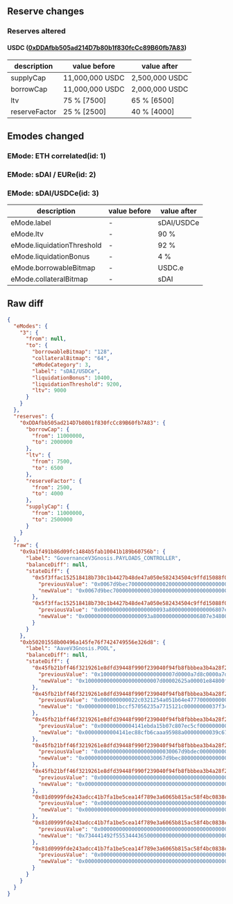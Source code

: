 ## Reserve changes

### Reserves altered

#### USDC ([0xDDAfbb505ad214D7b80b1f830fcCc89B60fb7A83](https://gnosisscan.io/address/0xDDAfbb505ad214D7b80b1f830fcCc89B60fb7A83))

| description | value before | value after |
| --- | --- | --- |
| supplyCap | 11,000,000 USDC | 2,500,000 USDC |
| borrowCap | 11,000,000 USDC | 2,000,000 USDC |
| ltv | 75 % [7500] | 65 % [6500] |
| reserveFactor | 25 % [2500] | 40 % [4000] |


## Emodes changed

### EMode: ETH correlated(id: 1)



### EMode: sDAI / EURe(id: 2)



### EMode: sDAI/USDCe(id: 3)

| description | value before | value after |
| --- | --- | --- |
| eMode.label | - | sDAI/USDCe |
| eMode.ltv | - | 90 % |
| eMode.liquidationThreshold | - | 92 % |
| eMode.liquidationBonus | - | 4 % |
| eMode.borrowableBitmap | - | USDC.e |
| eMode.collateralBitmap | - | sDAI |


## Raw diff

```json
{
  "eModes": {
    "3": {
      "from": null,
      "to": {
        "borrowableBitmap": "128",
        "collateralBitmap": "64",
        "eModeCategory": 3,
        "label": "sDAI/USDCe",
        "liquidationBonus": 10400,
        "liquidationThreshold": 9200,
        "ltv": 9000
      }
    }
  },
  "reserves": {
    "0xDDAfbb505ad214D7b80b1f830fcCc89B60fb7A83": {
      "borrowCap": {
        "from": 11000000,
        "to": 2000000
      },
      "ltv": {
        "from": 7500,
        "to": 6500
      },
      "reserveFactor": {
        "from": 2500,
        "to": 4000
      },
      "supplyCap": {
        "from": 11000000,
        "to": 2500000
      }
    }
  },
  "raw": {
    "0x9a1f491b86d09fc1484b5fab10041b189b60756b": {
      "label": "GovernanceV3Gnosis.PAYLOADS_CONTROLLER",
      "balanceDiff": null,
      "stateDiff": {
        "0x5f3ffac152518418b730c1b4427b48de47a050e582434504c9ffd15088f0d196": {
          "previousValue": "0x0067d9bec7000000000002000000000000000000000000000000000000000000",
          "newValue": "0x0067d9bec7000000000003000000000000000000000000000000000000000000"
        },
        "0x5f3ffac152518418b730c1b4427b48de47a050e582434504c9ffd15088f0d197": {
          "previousValue": "0x000000000000000000093a800000000000006807e34800000000000000000000",
          "newValue": "0x000000000000000000093a800000000000006807e34800000000000067d9bec8"
        }
      }
    },
    "0xb50201558b00496a145fe76f7424749556e326d8": {
      "label": "AaveV3Gnosis.POOL",
      "balanceDiff": null,
      "stateDiff": {
        "0x45fb21bff46f3219261e8dfd39448f990f239040f94fb8fbbbea3b4a28f2768f": {
          "previousValue": "0x100000000000000000000007d0000a7d8c0000a7d8c009c4a50629041e781d4c",
          "newValue": "0x100000000000000000000007d00002625a00001e84800fa0a50629041e781964"
        },
        "0x45fb21bff46f3219261e8dfd39448f990f239040f94fb8fbbbea3b4a28f27690": {
          "previousValue": "0x000000000022c0321254a051b64e477700000000037f3445cba051d2a9adc2a9",
          "newValue": "0x00000000001bccf57056235a7715121c00000000037f3456fd57caf97c2941b1"
        },
        "0x45fb21bff46f3219261e8dfd39448f990f239040f94fb8fbbbea3b4a28f27691": {
          "previousValue": "0x00000000004141ebda15b07c807ec5cf00000000039c6773b52556818312d809",
          "newValue": "0x00000000004141ec88cfb6caaa95988a00000000039c67950ca0da1577148cf8"
        },
        "0x45fb21bff46f3219261e8dfd39448f990f239040f94fb8fbbbea3b4a28f27692": {
          "previousValue": "0x00000000000000000000030067d9bdec00000000000000000000000000000000",
          "newValue": "0x00000000000000000000030067d9bec800000000000000000000000000000000"
        },
        "0x45fb21bff46f3219261e8dfd39448f990f239040f94fb8fbbbea3b4a28f27697": {
          "previousValue": "0x0000000000000000000000000000000000000000000000000000000000af40dc",
          "newValue": "0x0000000000000000000000000000000000000000000000000000000000b14d0d"
        },
        "0x81d0999fde243adcc41b7fa1be5cea14f789e3a6065b815ac58f4bc0838c3155": {
          "previousValue": "0x0000000000000000000000000000000000000000000000000000000000000000",
          "newValue": "0x000000000000000000000000000000000000000000000000004028a023f02328"
        },
        "0x81d0999fde243adcc41b7fa1be5cea14f789e3a6065b815ac58f4bc0838c3156": {
          "previousValue": "0x0000000000000000000000000000000000000000000000000000000000000000",
          "newValue": "0x734441492f555344436500000000000000000000000000000000000000000014"
        },
        "0x81d0999fde243adcc41b7fa1be5cea14f789e3a6065b815ac58f4bc0838c3157": {
          "previousValue": "0x0000000000000000000000000000000000000000000000000000000000000000",
          "newValue": "0x0000000000000000000000000000000000000000000000000000000000000080"
        }
      }
    }
  }
}
```